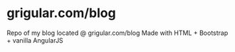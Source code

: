 # grigular.com/blog
Repo of my blog located @ grigular.com/blog
Made with HTML + Bootstrap + vanilla AngularJS
